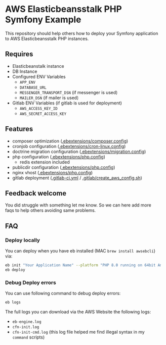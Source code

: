# AWS Elasticbeansstalk PHP Symfony Example

This repository should help others how to deploy your Symfony application to AWS Elasticbeansstalk PHP instances.

## Requires

 - Elasticbeanstalk instance
 - DB Instance
 - Configured ENV Variables
   - `APP_ENV`
   - `DATABASE_URL`
   - `MESSENGER_TRANSPORT_DSN` (if messenger is used)
   - `MAILER_DSN` (if mailer is used)
 - Gitlab ENV Variables (if gitlab is used for deployment)
    - `AWS_ACCESS_KEY_ID`
    - `AWS_SECRET_ACCESS_KEY`

## Features

 - composer optimization ([.ebextensions/composer.config](.ebextensions/composer.config))
 - cronjob configuration ([.ebextensions/cron-linux.config](.ebextensions/cron-linux.config))
 - doctrine migration configuration ([.ebextensions/migration.config](.ebextensions/migration.config))
 - php configuration ([.ebextensions/php.config](.ebextensions/php.config))
   - redis extension included 
 - publicdir configuration ([.ebextensions/php.config](.ebextensions/publicdir.config))
 - nginx vhost ([.ebextensions/php.config](.platform/nginx/conf.d/elasticbeanstalk/php.conf))
 - gitlab deployment ([.gitlab-ci.yml](.gitlab-ci.yml) / [.gitlab/create_aws_config.sh](.gitlab/create_aws_config.sh))

## Feedback welcome

You did struggle with something let me know. So we can here add more faqs to help others avoiding same problems.

## FAQ

### Deploy locally

You can deploy when you have eb installed (MAC `brew install awsebcli`) via:

```bash
eb init "Your Application Name" --platform "PHP 8.0 running on 64bit Amazon Linux 2" --region=eu-central-1 --profile=eb-cli
eb deploy
```

### Debug Deploy errors

You can use following command to debug deploy errors:

```bash
eb logs
```

The full logs you can download via the AWS Website the following logs:

 - `eb-engine.log`
 - `cfn-init.log`
 - `cfn-init-cmd.log` (this log file helped me find illegal syntax in my `command` scripts)
